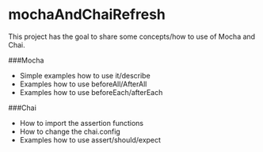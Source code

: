 # mochaAndChaiRefresh

This project has the goal to share some concepts/how to use of Mocha and Chai.

###Mocha
- Simple examples how to use it/describe
- Examples how to use beforeAll/AfterAll
- Examples how to use beforeEach/afterEach

###Chai
- How to import the assertion functions
- How to change the chai.config
- Examples how to use assert/should/expect